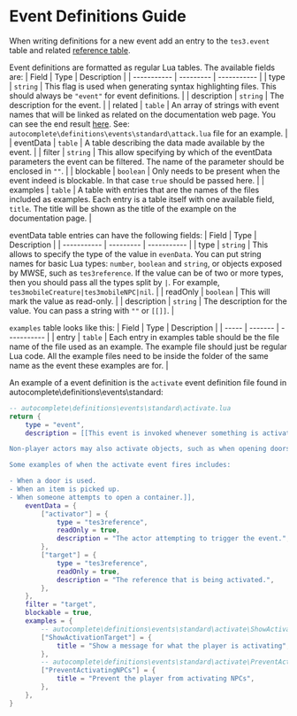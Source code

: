 # Event Definitions Guide

When writing definitions for a new event add an entry to the `tes3.event` table and related [reference table](https://github.com/MWSE/MWSE/blob/master/docs/source/references/events.md).

Event definitions are formatted as regular Lua tables. The available fields are:
| Field       | Type      | Description |
| ----------- | --------- | ----------- |
| type        | `string`  | This flag is used when generating syntax highlighting files. This should always be `"event"` for event definitions. |
| description | `string`  | The description for the event. |
| related     | `table`   | An array of strings with event names that will be linked as related on the documentation web page. You can see the end result [here](https://mwse.github.io/MWSE/events/calcMoveSpeed/). See: `autocomplete\definitions\events\standard\attack.lua` file for an example. |
| eventData   | `table`   | A table describing the data made available by the event. |
| filter      | `string`  | This allow specifying by which of the eventData parameters the event can be filtered. The name of the parameter should be enclosed in `""`. |
| blockable   | `boolean` | Only needs to be present when the event indeed is blockable. In that case `true` should be passed here. |
| examples    | `table`   | A table with entries that are the names of the files included as examples. Each entry is a table itself with one available field, `title`. The title will be shown as the title of the example on the documentation page. |

eventData table entries can have the following fields:
| Field       | Type      | Description |
| ----------- | --------- | ----------- |
| type        | `string`  | This allows to specify the type of the value in `evenData`. You can put string names for basic Lua types: `number`, `boolean` and `string`, or objects exposed by MWSE, such as `tes3reference`. If the value can be of two or more types, then you should pass all the types split by `|`. For example, `tes3mobileCreature|tes3mobileNPC|nil`. |
| readOnly    | `boolean` | This will mark the value as read-only. |
| description | `string`  | The description for the value. You can pass a string with `""` or `[[]]`. |

`examples` table looks like this:
| Field |   Type  | Description |
| ----- | ------- | ----------- |
| entry | `table` | Each entry in examples table should be the file name of the file used as an example. The example file should just be regular Lua code. All the example files need to be inside the folder of the same name as the event these examples are for. |


An example of a event definition is the `activate` event definition file found in autocomplete\definitions\events\standard:

```lua
-- autocomplete\definitions\events\standard\activate.lua
return {
	type = "event",
	description = [[This event is invoked whenever something is activated, typically by the player. Activation is usually done with the associated activate/use key, but may also be forced by scripts.

Non-player actors may also activate objects, such as when opening doors, or via MWSE functions like [`tes3.activate()`](https://mwse.github.io/MWSE/apis/tes3/#tes3activate).

Some examples of when the activate event fires includes:

- When a door is used.
- When an item is picked up.
- When someone attempts to open a container.]],
	eventData = {
		["activator"] = {
			type = "tes3reference",
			readOnly = true,
			description = "The actor attempting to trigger the event.",
		},
		["target"] = {
			type = "tes3reference",
			readOnly = true,
			description = "The reference that is being activated.",
		},
	},
	filter = "target",
	blockable = true,
	examples = {
		-- autocomplete\definitions\events\standard\activate\ShowActivationTarget.lua
		["ShowActivationTarget"] = {
			title = "Show a message for what the player is activating",
		},
		-- autocomplete\definitions\events\standard\activate\PreventActivatingNPCs.lua
		["PreventActivatingNPCs"] = {
			title = "Prevent the player from activating NPCs",
		},
	},
}
```
